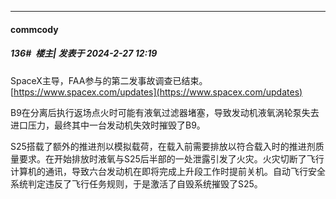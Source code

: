 ﻿
*****

####  commcody  
##### 136#         楼主| 发表于 2024-2-27 12:19

SpaceX主导，FAA参与的第二发事故调查已结束。[https://www.spacex.com/updates](https://www.spacex.com/updates)

B9在分离后执行返场点火时可能有液氧过滤器堵塞，导致发动机液氧涡轮泵失去进口压力，最终其中一台发动机失效时摧毁了B9。

S25搭载了额外的推进剂以模拟载荷，在载入前需要排放以符合载入时的推进剂质量要求。在开始排放时液氧与S25后半部的一处泄露引发了火灾。火灾切断了飞行计算机的通讯，导致六台发动机在即将完成上升段工作时提前关机。自动飞行安全系统判定违反了飞行任务规则，于是激活了自毁系统摧毁了S25。

